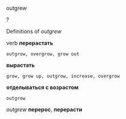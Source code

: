 outgrew

?


Definitions of _outgrew_

verb
**перерастать**

    outgrow, overgrow, grow out
**вырастать**

    grow, grow up, outgrow, increase, overgrow
**отделываться с возрастом**

    outgrow

_outgrew_
**перерос**, **перерасти**